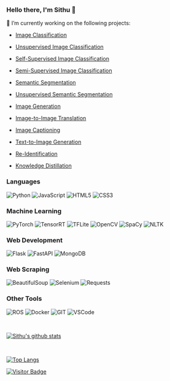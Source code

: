 ### Hello there, I'm Sithu 👋

<!--
**sithu31296/sithu31296** is a ✨ _special_ ✨ repository because its `README.md` (this file) appears on your GitHub profile.

Here are some ideas to get you started:

- 🔭 I’m currently working on ...
- 🌱 I’m currently learning ...
- 👯 I’m looking to collaborate on ...
- 🤔 I’m looking for help with ...
- 💬 Ask me about ...
- 📫 How to reach me: ...
- 😄 Pronouns: ...
- ⚡ Fun fact: ...
-->

🔭 I’m currently working on the following projects:

* [Image Classification](https://github.com/sithu31296/Image-Classification-Pipeline)
* [Unsupervised Image Classification](https://github.com/sithu31296/Unsupervised-Image-Classification)
* [Self-Supervised Image Classification](https://github.com/sithu31296/Semi-Supervised-Image-Classification)
* [Semi-Supervised Image Classification](https://github.com/sithu31296/Semi-Supervised-Image-Classification)

* [Semantic Segmentation](https://github.com/sithu31296/Semantic-Segmentation-Pipeline)
* [Unsupervised Semantic Segmentation](https://github.com/sithu31296/Unsupervised-Semantic-Segmentation)

* [Image Generation](https://github.com/sithu31296/Image-Generation)
* [Image-to-Image Translation](https://github.com/sithu31296/Image-to-Image-Translation)

* [Image Captioning]()
* [Text-to-Image Generation](https://github.com/sithu31296/Text-to-Image-Generation)

* [Re-Identification](https://github.com/sithu31296/Re-Identification-Pipeline)
* [Knowledge Distillation](https://github.com/sithu31296/Knowledge-Distillation-Pipeline)

### Languages

![Python](https://img.shields.io/badge/Python-14354C?style=for-the-badge&logo=python&logoColor=white)
![JavaScript](https://img.shields.io/badge/JavaScript-F7DF1E?style=for-the-badge&logo=javascript&logoColor=black)
![HTML5](https://img.shields.io/badge/-HTML5-E34F26?style=for-the-badge&logo=html5&logoColor=white)
![CSS3](https://img.shields.io/badge/-CSS3-1572B6?style=for-the-badge&logo=css3)

### Machine Learning

![PyTorch](https://img.shields.io/badge/PyTorch-EE4C2C?style=flat-square&logo=pytorch&logoColor=white)
![TensorRT](https://img.shields.io/badge/TensorRT-FF6F00?style=flat-square&logo=tensorflow&logoColor=white)
![TFLite](https://img.shields.io/badge/TFLite-FF6F00?style=flat-square&logo=tensorflow&logoColor=white)
![OpenCV](https://img.shields.io/badge/OpenCV-5C3EE8?style=flat-square&logo=opencv&logoColor=white)
![SpaCy](https://img.shields.io/badge/-SpaCy-yellow?style=flat-square&logo=spacy&logoColor=white)
![NLTK](https://img.shields.io/badge/-NLTK-9cf?style=flat-square&logo=nltk&logoColor=white)

### Web Development

![Flask](https://img.shields.io/badge/Flask-grey?style=flat-square&logo=flask)
![FastAPI](https://img.shields.io/badge/FastAPI-009688?style=flat-square&logo=fastapi&logoColor=white)
![MongoDB](https://img.shields.io/badge/MongoDB-4EA94B?style=flat-square&logo=mongodb&logoColor=white)

### Web Scraping

![BeautifulSoup](https://img.shields.io/badge/-Beautiful%20Soup-brightgreen?style=flat-square&logo=bs4&logoColor=white)
![Selenium](https://img.shields.io/badge/-Selenium-red?style=flat-square&logo=selenium&logoColor=white)
![Requests](https://img.shields.io/badge/-Requests-red?style=flat-square&logo=requests&logoColor=white)

### Other Tools

![ROS](https://img.shields.io/badge/ROS-22314E?style=flat-square&logo=ros&logoColor=white)
![Docker](https://img.shields.io/badge/Docker-2CA5E0?style=flat-square&logo=docker&logoColor=white)
![GIT](https://img.shields.io/badge/Git-F05032?style=flat-square&logo=git&logoColor=white)
![VSCode](https://img.shields.io/badge/VS_Code-0078D4?style=flat-square&logo=visual%20studio%20code&logoColor=white)

<br/>

[![Sithu's github stats](https://github-readme-stats.vercel.app/api?username=sithu31296&show_icons=true&theme=buefy)](https://github.com/sithu31296/sithu31296)

<br/>

[![Top Langs](https://github-readme-stats.vercel.app/api/top-langs/?username=sithu31296)](https://github.com/sithu31296/sithu31296)

[![Visitor Badge](https://visitor-badge.laobi.icu/badge?page_id=sithu31296.sithu31296)](https://github.com/sithu31296/sithu31296)
